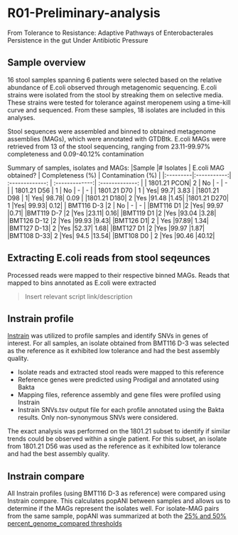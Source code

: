 # R01-Preliminary-analysis
From Tolerance to Resistance: Adaptive Pathways of Enterobacterales Persistence in the gut Under Antibiotic Pressure

## Sample overview
16 stool samples spanning 6 patients were selected based on the relative abundance of E.coli observed through metagenomic sequencing.
E.coli strains were isolated from the stool by streaking them on selective media. These strains were tested for tolerance against meropenem using a time-kill curve and sequenced.
From these samples, 18 isolates are included in this analyses.

Stool sequences were assembled and binned to obtained metagenome assemblies (MAGs), which were annotated with GTDBtk. E.coli MAGs were retrieved from 13 of the stool sequencing, ranging from 23.11-99.97% completeness and 0.09-40.12% contamination

Summary of samples, isolates and MAGs:
|Sample	    |# Isolates	| E.coli MAG obtained? |	Completeness (%)	| Contamination (%) |
|:---------|:-----------:| :-------------: | :-------------:| :-------------: |
| 1801.21 PCON| 2  | No	 |  -  |   -   |
| 1801.21 D56	| 1	 |  No	 |  -  |   -   |
| 1801.21 D70	| 1	| Yes|	99.7|	3.83 |
|1801.21 D98	| 1|	Yes|	98.78|	0.09 |
|1801.21 D180|	2	|Yes	|91.48	|1.45|
|1801.21 D270|	1	|Yes|	99.93|	0.12|
| BMT116 D-3	|2  |  No	 |  -  |   -   |
|BMT116 D1	|2	|Yes|	99.97	|0.71|
|BMT119 D-7	|2	|Yes	|23.11|	0.16|
|BMT119 D1	|2	|Yes	|93.04	|3.28|
|BMT126 D-12	|2	|Yes	|99.93	|9.43|
|BMT126 D1|	2	| Yes	|97.89|	1.34|
|BMT127 D-13|	2	|Yes	|52.37|	1.68|
|BMT127 D1	|2	|Yes	|99.97	|1.87|
|BMT108 D-33|	2	|Yes|	94.5	|13.54|
|BMT108 D0	| 2	|Yes	|90.46	|40.12|

## Extracting E.coli reads from stool seqeunces
Processed reads were mapped to their respective binned MAGs. Reads that mapped to bins annotated as E.coli were extracted
> Insert relevant script link/description

## Instrain profile
[Instrain](https://instrain.readthedocs.io/en/latest/) was utilized to profile samples and identify SNVs in genes of interest.
For all samples, an isolate obtained from BMT116 D-3 was selected as the reference as it exhibited low tolerance and had the best assembly quality.
-  Isolate reads and extracted stool reads were mapped to this reference
-  Reference genes were predicted using Prodigal and annotated using Bakta
-  Mapping files, reference assembly and gene files were profiled using Instrain
-  Instrain SNVs.tsv output file for each profile annotated using the Bakta results. Only non-synonymous SNVs were considered.

The exact analysis was performed on the 1801.21 subset to identify if similar trends could be observed within a single patient. For this subset, an isolate from 1801.21 D56 was used as the reference as it exhibited low tolerance and had the best assembly quality.

## Instrain compare
All Instrain profiles (using BMT116 D-3 as reference) were compared using Instrain compare. This calculates popANI between samples and allows us to determine if the MAGs represent the isolates well. For isolate-MAG pairs from the same sample, popANI was summarized at both the [25% and 50% percent_genome_compared thresholds](https://instrain.readthedocs.io/en/latest/important_concepts.html#thresholds-for-determining-same-vs-different-strains)

